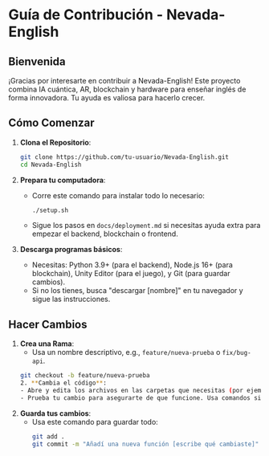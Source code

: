 # Guía de Contribución - Nevada-English

## Bienvenida
¡Gracias por interesarte en contribuir a Nevada-English! Este proyecto combina IA cuántica, AR, blockchain y hardware para enseñar inglés de forma innovadora. Tu ayuda es valiosa para hacerlo crecer.
## Cómo Comenzar
1. **Clona el Repositorio**:
   ```bash
   git clone https://github.com/tu-usuario/Nevada-English.git
   cd Nevada-English
2. **Prepara tu computadora**:
   - Corre este comando para instalar todo lo necesario:
     ```bash
     ./setup.sh
     ```
   - Sigue los pasos en `docs/deployment.md` si necesitas ayuda extra para empezar el backend, blockchain o frontend.

3. **Descarga programas básicos**:
   - Necesitas: Python 3.9+ (para el backend), Node.js 16+ (para blockchain), Unity Editor (para el juego), y Git (para guardar cambios).
   - Si no los tienes, busca "descargar [nombre]" en tu navegador y sigue las instrucciones.
## Hacer Cambios
1. **Crea una Rama**:
   - Usa un nombre descriptivo, e.g., `feature/nueva-prueba` o `fix/bug-api`.
   ```bash
   git checkout -b feature/nueva-prueba
   2. **Cambia el código**:
   - Abre y edita los archivos en las carpetas que necesitas (por ejemplo, `backend/` para Python, `blockchain/` para contratos, `frontend/` para el juego, `hardware/` para sensores, o `tests/` para pruebas).
   - Prueba tu cambio para asegurarte de que funcione. Usa comandos simples como `pytest tests/` para probar Python, o `npx hardhat test` para blockchain.

3. **Guarda tus cambios**:
   - Usa este comando para guardar todo:
     ```bash
     git add .
     git commit -m "Añadí una nueva función [escribe qué cambiaste]"
     ```
     

